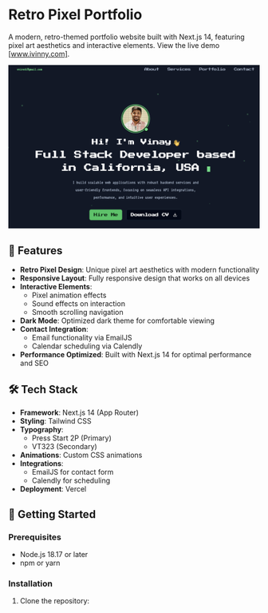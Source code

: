# Retro Pixel Portfolio

A modern, retro-themed portfolio website built with Next.js 14, featuring pixel art aesthetics and interactive elements. View the live demo [www.ivinny.com].

![Portfolio Preview](public/preview.png)

## 🚀 Features

- **Retro Pixel Design**: Unique pixel art aesthetics with modern functionality
- **Responsive Layout**: Fully responsive design that works on all devices
- **Interactive Elements**: 
  - Pixel animation effects
  - Sound effects on interaction
  - Smooth scrolling navigation
- **Dark Mode**: Optimized dark theme for comfortable viewing
- **Contact Integration**: 
  - Email functionality via EmailJS
  - Calendar scheduling via Calendly
- **Performance Optimized**: Built with Next.js 14 for optimal performance and SEO

## 🛠️ Tech Stack

- **Framework**: Next.js 14 (App Router)
- **Styling**: Tailwind CSS
- **Typography**: 
  - Press Start 2P (Primary)
  - VT323 (Secondary)
- **Animations**: Custom CSS animations
- **Integrations**:
  - EmailJS for contact form
  - Calendly for scheduling
- **Deployment**: Vercel

## 🚦 Getting Started

### Prerequisites

- Node.js 18.17 or later
- npm or yarn

### Installation

1. Clone the repository:
